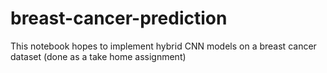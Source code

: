 # breast-cancer-prediction
This notebook hopes to implement hybrid CNN models on a breast cancer dataset (done as a take home assignment)
